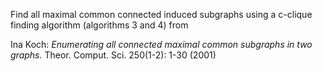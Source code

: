 Find all maximal common connected induced subgraphs using a c-clique finding algorithm (algorithms 3 and 4) from

Ina Koch: *Enumerating all connected maximal common subgraphs in two graphs.* Theor. Comput. Sci. 250(1-2): 1-30 (2001)
